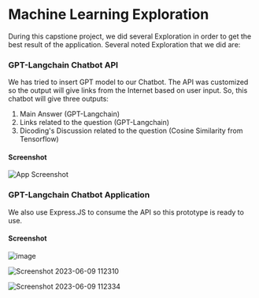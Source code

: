 
# Machine Learning Exploration

During this capstione project, we did several Exploration in order to get the best result of the application. Several noted Exploration that we did are:


### GPT-Langchain Chatbot API

We has tried to insert GPT model to our Chatbot. The API was customized so the output will give links from the Internet based on user input. So, this chatbot will give three outputs:
1. Main Answer (GPT-Langchain)
2. Links related to the question (GPT-Langchain)
3. Dicoding's Discussion related to the question (Cosine Similarity from Tensorflow)

#### Screenshot
![App Screenshot](https://snipboard.io/izvMHh.jpg)

### GPT-Langchain Chatbot Application

We also use Express.JS to consume the API so this prototype is ready to use.

#### Screenshot
![image](https://github.com/C23-DF02-DiskusAI-Dicoding-Indonesia/ML-Exploration/assets/108522618/3ddf7977-f5d6-4493-86b1-cb0cbe0509b5)

![Screenshot 2023-06-09 112310](https://github.com/C23-DF02-DiskusAI-Dicoding-Indonesia/ML-Exploration/assets/108522618/10881374-40e7-481a-8abc-a10c55ec8c87)

![Screenshot 2023-06-09 112334](https://github.com/C23-DF02-DiskusAI-Dicoding-Indonesia/ML-Exploration/assets/108522618/16513064-d49e-4df0-b3e0-602bd0e0aef6)


